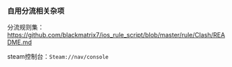 ### 自用分流相关杂项

分流规则集：https://github.com/blackmatrix7/ios_rule_script/blob/master/rule/Clash/README.md

steam控制台：```Steam://nav/console```
